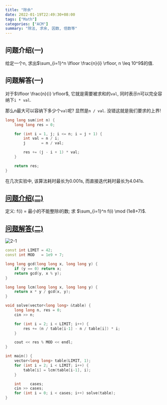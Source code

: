 ```yaml
---
title: "除余"
date: 2022-01-19T22:49:30+08:00
tags: ["Math"]
categories: ["ACM"]
summary: "除法, 求余, 因数, 倍数等"
---
```


## 问题介绍(一)

给定一个n, 求出$\sum_{i=1}^n \lfloor \frac{n}{i} \rfloor, n \leq 10^9$的值.

## 问题解答(一)

对于$\lfloor \frac{n}{i} \rfloor$, 它就是需要被求和的`val`, 同时表示n可以完全容纳下`i * val`.

那么n最大可以容纳下多少个`val`呢? 显然是`n / val`. 没错这就是我们要求的上界!

```c++
long long sum(int n) {
    long long res = 0;

    for (int i = 1, j; i <= n; i = j + 1) {
        int val = n / i;
        j       = n / val;

        res += (j - i + 1) * val;
    }

    return res;
}
```

在几次实验中, 该算法耗时最长为0.001s, 而直接迭代耗时最长为4.041s.

## [问题介绍(二)](https://codeforces.com/contest/1542/problem/C)

定义: f(i) = 最小的不能整除i的数; 求 $\sum_{i=1}^n f(i) \mod (1e8+7)$.

## [问题解答(二)](https://codeforces.com/contest/1542/submission/143488966)

![2-1](https://dl.axlis.cn/blog/acm/math/2-1.jpg)

```c++
const int LIMIT = 42;
const int MOD   = 1e9 + 7;

long long gcd(long long x, long long y) {
    if (y == 0) return x;
    return gcd(y, x % y);
}

long long lcm(long long x, long long y) {
    return x * y / gcd(x, y);
}

void solve(vector<long long> &table) {
    long long n, res = 0;
    cin >> n;

    for (int i = 2; i < LIMIT; i++) {
        res += (n / table[i-1] - n / table[i]) * i;
    }

    cout << res % MOD << endl;
}

int main() {
    vector<long long> table(LIMIT, 1);
    for (int i = 2; i < LIMIT; i++) {
        table[i] = lcm(table[i-1], i);
    }

    int    cases;
    cin >> cases;
    for (int i = 0; i < cases; i++) solve(table);
}

```